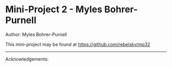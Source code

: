 # Mini-Project 2 - Myles Bohrer-Purnell

Author: Myles Bohrer-Purnell

This mini-project may be found at https://github.com/rebelsky/mp32

-------------------------------------------------------------------

Acknowledgements:
